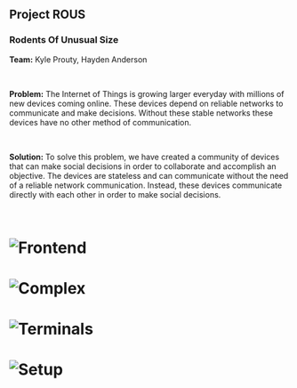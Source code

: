 ## Project ROUS
### Rodents Of Unusual Size 

**Team:**
Kyle Prouty,
Hayden Anderson

<br/>

**Problem:** 
The Internet of Things is growing larger everyday with millions of new devices coming online. These devices depend on reliable
networks to communicate and make decisions. Without these stable networks these devices have no other method of communication.

<br/>

**Solution:** 
To solve this problem, we have created a community of devices that can make social decisions in order to collaborate and
accomplish an objective. The devices are stateless and can communicate without the need of a reliable network communication.
Instead, these devices communicate directly with each other in order to make social decisions.

<br/>

# ![Frontend](http://web.engr.oregonstate.edu/~proutyky/image/img1.png)
# ![Complex](http://web.engr.oregonstate.edu/~proutyky/image/img2.png)
# ![Terminals](http://web.engr.oregonstate.edu/~proutyky/image/img3.png)
# ![Setup](http://web.engr.oregonstate.edu/~proutyky/image/setup.png)
